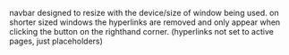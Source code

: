 navbar designed to resize with the device/size of window being used. on shorter sized windows the hyperlinks are removed and only appear when clicking the button on the righthand corner.
(hyperlinks not set to active pages, just placeholders)

